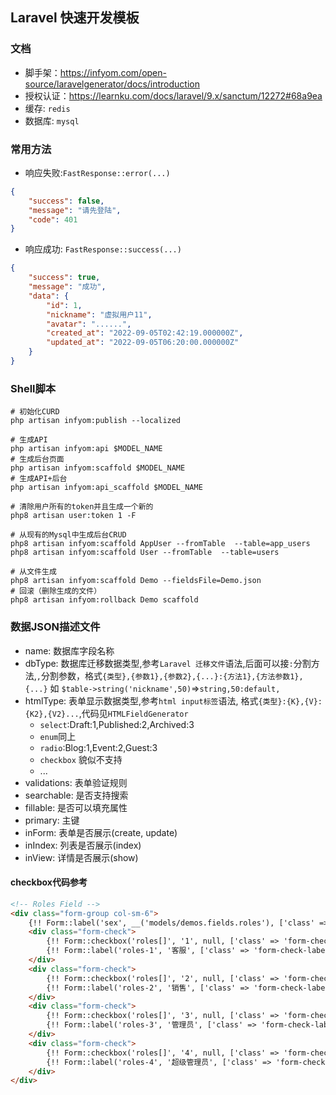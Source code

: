 ## Laravel 快速开发模板

### 文档

- 脚手架：https://infyom.com/open-source/laravelgenerator/docs/introduction
- 授权认证：https://learnku.com/docs/laravel/9.x/sanctum/12272#68a9ea
- 缓存: `redis`
- 数据库: `mysql`

### 常用方法

- 响应失败:`FastResponse::error(...)`

```json
{
    "success": false,
    "message": "请先登陆",
    "code": 401
}
```

- 响应成功: `FastResponse::success(...)`

```json
{
    "success": true,
    "message": "成功",
    "data": {
        "id": 1,
        "nickname": "虚拟用户11",
        "avatar": "......",
        "created_at": "2022-09-05T02:42:19.000000Z",
        "updated_at": "2022-09-05T06:20:00.000000Z"
    }
}
```

### Shell脚本

```shell
# 初始化CURD
php artisan infyom:publish --localized 

# 生成API
php artisan infyom:api $MODEL_NAME
# 生成后台页面
php artisan infyom:scaffold $MODEL_NAME
# 生成API+后台
php artisan infyom:api_scaffold $MODEL_NAME 

# 清除用户所有的token并且生成一个新的
php8 artisan user:token 1 -F

# 从现有的Mysql中生成后台CRUD
php8 artisan infyom:scaffold AppUser --fromTable  --table=app_users 
php8 artisan infyom:scaffold User --fromTable  --table=users 

# 从文件生成
php8 artisan infyom:scaffold Demo --fieldsFile=Demo.json 
# 回滚（删除生成的文件）
php8 artisan infyom:rollback Demo scaffold

```

### 数据JSON描述文件

- name: 数据库字段名称
- dbType: 数据库迁移数据类型,参考`Laravel 迁移文件`语法,后面可以接`:`分割方法,`,`分割参数，格式`{类型},{参数1},{参数2},{...}:{方法1},{方法参数1},{...}` 如 `$table->string('nickname',50)`=>`string,50:default,`
- htmlType: 表单显示数据类型,参考`html input标签`语法, 格式`{类型}:{K},{V}:{K2},{V2}...`,代码见`HTMLFieldGenerator`
  - `select`:Draft:1,Published:2,Archived:3
  - `enum`同上
  - `radio`:Blog:1,Event:2,Guest:3
  - `checkbox` 貌似不支持
  - ...
- validations: 表单验证规则
- searchable: 是否支持搜索
- fillable: 是否可以填充属性
- primary: 主键
- inForm: 表单是否展示(create, update)
- inIndex: 列表是否展示(index)
- inView: 详情是否展示(show)

#### checkbox代码参考
```html
<!-- Roles Field -->
<div class="form-group col-sm-6">
    {!! Form::label('sex', __('models/demos.fields.roles'), ['class' => 'form-check-label']) !!}
    <div class="form-check">
        {!! Form::checkbox('roles[]', '1', null, ['class' => 'form-check-input','id'=>'roles-1']) !!}
        {!! Form::label('roles-1', '客服', ['class' => 'form-check-label']) !!}
    </div>
    <div class="form-check">
        {!! Form::checkbox('roles[]', '2', null, ['class' => 'form-check-input','id'=>'roles-2']) !!}
        {!! Form::label('roles-2', '销售', ['class' => 'form-check-label']) !!}
    </div>
    <div class="form-check">
        {!! Form::checkbox('roles[]', '3', null, ['class' => 'form-check-input','id'=>'roles-3']) !!}
        {!! Form::label('roles-3', '管理员', ['class' => 'form-check-label']) !!}
    </div>
    <div class="form-check">
        {!! Form::checkbox('roles[]', '4', null, ['class' => 'form-check-input','id'=>'roles-4']) !!}
        {!! Form::label('roles-4', '超级管理员', ['class' => 'form-check-label']) !!}
    </div>
</div>

```
